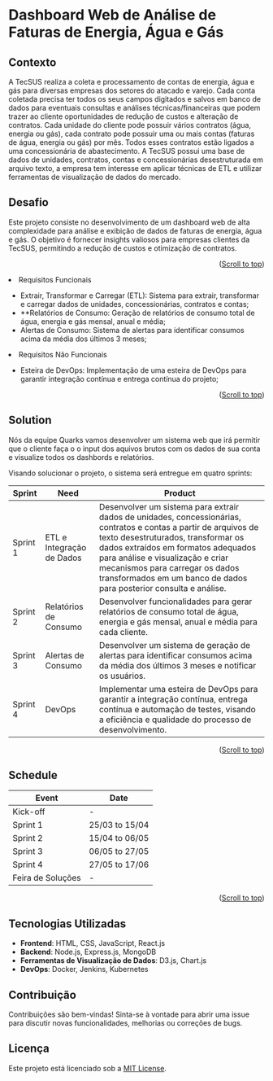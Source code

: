 # Dashboard Web de Análise de Faturas de Energia, Água e Gás


## Contexto

A TecSUS realiza a coleta e processamento de contas de energia, água e gás para diversas empresas dos setores do atacado e varejo. Cada conta coletada precisa ter todos os seus campos digitados e salvos em banco de dados para eventuais consultas e análises técnicas/financeiras que podem trazer ao cliente oportunidades de redução de custos e alteração de contratos. Cada unidade do cliente pode possuir vários contratos (água, energia ou gás), cada contrato pode possuir uma ou mais contas (faturas de água, energia ou gás) por mês. Todos esses contratos estão ligados a uma concessionária de abastecimento. A TecSUS possui uma base de dados de unidades, contratos, contas e concessionárias desestruturada em arquivo texto, a empresa tem interesse em aplicar técnicas de ETL e utilizar ferramentas de visualização de dados do mercado.

## Desafio
Este projeto consiste no desenvolvimento de um dashboard web de alta complexidade para análise e exibição de dados de faturas de energia, água e gás. O objetivo é fornecer insights valiosos para empresas clientes da TecSUS, permitindo a redução de custos e otimização de contratos.

<p align="right">(<a href="#top">Scroll to top</a>)</p>

<li>Requisitos Funcionais</li>
<ul>
      <li>Extrair, Transformar e Carregar (ETL): Sistema para extrair, transformar e carregar dados de unidades, concessionárias, contratos e contas;</li>
      <li>**Relatórios de Consumo: Geração de relatórios de consumo total de água, energia e gás mensal, anual e média;</li>
      <li>Alertas de Consumo: Sistema de alertas para identificar consumos acima da média dos últimos 3 meses;</li>
</ul>

<li>Requisitos Não Funcionais</li>
<ul>
      <li>Esteira de DevOps: Implementação de uma esteira de DevOps para garantir integração contínua e entrega contínua do projeto;</li>
</ul>

<p align="right">(<a href="#top">Scroll to top</a>)</p>

## Solution

Nós da equipe Quarks vamos desenvolver um sistema web que irá permitir que o cliente faça o o input dos aquivos brutos com os dados de sua conta e visualize todos os dashbords e relatórios.

Visando solucionar o projeto, o sistema será entregue em quatro sprints:


| Sprint                  | Need                       | Product         |
| ------------------------| ---------------------------|-----------------|
|Sprint 1                 | ETL e Integração de Dados  | Desenvolver um sistema para extrair dados de unidades, concessionárias, contratos e contas a partir de arquivos de texto desestruturados, transformar os dados extraídos em formatos adequados para análise e visualização e criar mecanismos para carregar os dados transformados em um banco de dados para posterior consulta e análise.|
|Sprint 2                 | Relatórios de Consumo      | Desenvolver funcionalidades para gerar relatórios de consumo total de água, energia e gás mensal, anual e média para cada cliente. |
|Sprint 3                 | Alertas de Consumo         | Desenvolver um sistema de geração de alertas para identificar consumos acima da média dos últimos 3 meses e notificar os usuários. |
|Sprint 4                 | DevOps                     | Implementar uma esteira de DevOps para garantir a integração contínua, entrega contínua e automação de testes, visando a eficiência e qualidade do processo de desenvolvimento. |

<p align="right">(<a href="#top">Scroll to top</a>)</p>

## Schedule

| Event                   | Date         |
| ------------------------| -------------|
|Kick-off                 |       -      |
|Sprint 1                 |25/03 to 15/04|
|Sprint 2                 |15/04 to 06/05|
|Sprint 3                 |06/05 to 27/05|
|Sprint 4                 |27/05 to 17/06|
|Feira de Soluções        |       -      |

<p align="right">(<a href="#top">Scroll to top</a>)</p>

## Tecnologias Utilizadas

- **Frontend**: HTML, CSS, JavaScript, React.js
- **Backend**: Node.js, Express.js, MongoDB
- **Ferramentas de Visualização de Dados**: D3.js, Chart.js
- **DevOps**: Docker, Jenkins, Kubernetes

## Contribuição

Contribuições são bem-vindas! Sinta-se à vontade para abrir uma issue para discutir novas funcionalidades, melhorias ou correções de bugs.

## Licença

Este projeto está licenciado sob a [MIT License](LICENSE).

